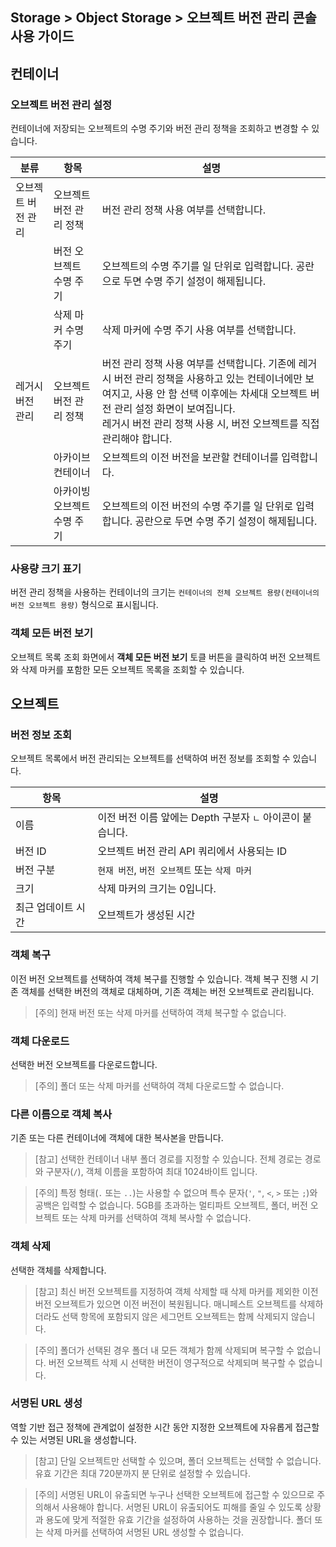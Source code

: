 ## Storage > Object Storage > 오브젝트 버전 관리 콘솔 사용 가이드

## 컨테이너

### 오브젝트 버전 관리 설정

컨테이너에 저장되는 오브젝트의 수명 주기와 버전 관리 정책을 조회하고 변경할 수 있습니다.

| 분류 | 항목 | 설명 |
| ---- | ---- | ---- |
| 오브젝트 버전 관리 | 오브젝트 버전 관리 정책 | 버전 관리 정책 사용 여부를 선택합니다. |
|  | 버전 오브젝트 수명 주기 | 오브젝트의 수명 주기를 일 단위로 입력합니다. 공란으로 두면 수명 주기 설정이 해제됩니다. |
|  | 삭제 마커 수명 주기 | 삭제 마커에 수명 주기 사용 여부를 선택합니다. |
| 레거시 버전 관리 | 오브젝트 버전 관리 정책 | 버전 관리 정책 사용 여부를 선택합니다. 기존에 레거시 버전 관리 정책을 사용하고 있는 컨테이너에만 보여지고, 사용 안 함 선택 이후에는 차세대 오브젝트 버전 관리 설정 화면이 보여집니다.<br/>레거시 버전 관리 정책 사용 시, 버전 오브젝트를 직접 관리해야 합니다. |
|  | 아카이브 컨테이너 | 오브젝트의 이전 버전을 보관할 컨테이너를 입력합니다. |
|  | 아카이빙 오브젝트 수명 주기 | 오브젝트의 이전 버전의 수명 주기를 일 단위로 입력합니다. 공란으로 두면 수명 주기 설정이 해제됩니다. |

### 사용량 크기 표기

버전 관리 정책을 사용하는 컨테이너의 크기는 `컨테이너의 전체 오브젝트 용량(컨테이너의 버전 오브젝트 용량)` 형식으로 표시됩니다.

### 객체 모든 버전 보기

오브젝트 목록 조회 화면에서 **객체 모든 버전 보기** 토클 버튼을 클릭하여 버전 오브젝트와 삭제 마커를 포함한 모든 오브젝트 목록을 조회할 수 있습니다.

## 오브젝트

### 버전 정보 조회

오브젝트 목록에서 버전 관리되는 오브젝트를 선택하여 버전 정보를 조회할 수 있습니다.

| 항목 | 설명 |
| ---- | ---- |
| 이름 | 이전 버전 이름 앞에는 Depth 구분자 `ㄴ` 아이콘이 붙습니다. |
| 버전 ID | 오브젝트 버전 관리 API 쿼리에서 사용되는 ID |
| 버전 구분 | `현재 버전`, `버전 오브젝트` 또는 `삭제 마커` |
| 크기 | 삭제 마커의 크기는 0입니다. |
| 최근 업데이트 시간 | 오브젝트가 생성된 시간 |

### 객체 복구

이전 버전 오브젝트를 선택하여 객체 복구를 진행할 수 있습니다. 객체 복구 진행 시 기존 객체를 선택한 버전의 객체로 대체하며, 기존 객체는 버전 오브젝트로 관리됩니다.

> [주의]
> 현재 버전 또는 삭제 마커를 선택하여 객체 복구할 수 없습니다.

### 객체 다운로드

선택한 버전 오브젝트를 다운로드합니다.

> [주의]
> 폴더 또는 삭제 마커를 선택하여 객체 다운로드할 수 없습니다.

### 다른 이름으로 객체 복사

기존 또는 다른 컨테이너에 객체에 대한 복사본을 만듭니다.

> [참고]
> 선택한 컨테이너 내부 폴더 경로를 지정할 수 있습니다. 전체 경로는 경로와 구분자(`/`), 객체 이름을 포함하여 최대 1024바이트 입니다.

> [주의]
> 특정 형태(`.` 또는 `..`)는 사용할 수 없으며 특수 문자(`'`, `"`, `<`, `>` 또는 `;`)와 공백은 입력할 수 없습니다. 
> 5GB를 초과하는 멀티파트 오브젝트, 폴더, 버전 오브젝트 또는 삭제 마커를 선택하여 객체 복사할 수 없습니다.

### 객체 삭제

선택한 객체를 삭제합니다.

> [참고]
> 최신 버전 오브젝트를 지정하여 객체 삭제할 때 삭제 마커를 제외한 이전 버전 오브젝트가 있으면 이전 버전이 복원됩니다. 매니페스트 오브젝트를 삭제하더라도 선택 항목에 포함되지 않은 세그먼트 오브젝트는 함께 삭제되지 않습니다. 

> [주의]
> 폴더가 선택된 경우 폴더 내 모든 객체가 함께 삭제되며 복구할 수 없습니다. 버전 오브젝트 삭제 시 선택한 버전이 영구적으로 삭제되며 복구할 수 없습니다.

### 서명된 URL 생성

역할 기반 접근 정책에 관계없이 설정한 시간 동안 지정한 오브젝트에 자유롭게 접근할 수 있는 서명된 URL을 생성합니다.

> [참고]
> 단일 오브젝트만 선택할 수 있으며, 폴더 오브젝트는 선택할 수 없습니다. 유효 기간은 최대 720분까지 분 단위로 설정할 수 있습니다.

> [주의]
> 서명된 URL이 유출되면 누구나 선택한 오브젝트에 접근할 수 있으므로 주의해서 사용해야 합니다. 서명된 URL이 유출되어도 피해를 줄일 수 있도록 상황과 용도에 맞게 적절한 유효 기간을 설정하여 사용하는 것을 권장합니다. 폴더 또는 삭제 마커를 선택하여 서명된 URL 생성할 수 없습니다.